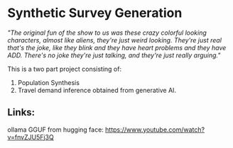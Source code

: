 # Synthetic Survey Generation

*"The original fun of the show to us was these crazy colorful looking characters, almost like aliens, they're just weird looking. They're just real that's the joke, like they blink and they have heart problems and they have ADD. There's no joke they're just talking, and they're just really arguing."*

This is a two part project consisting of:
1. Population Synthesis
2. Travel demand inference obtained from generative AI.



## Links:
ollama GGUF from hugging face: https://www.youtube.com/watch?v=fnvZJU5Fj3Q
